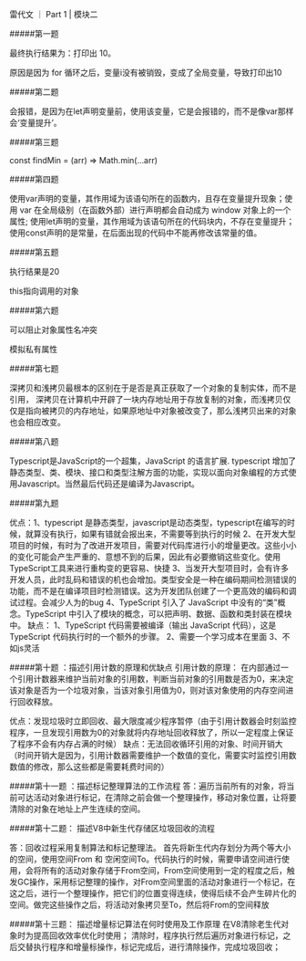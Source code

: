 雷代文 ｜ Part 1 | 模块二

#####第一题

最终执行结果为：打印出 10。

原因是因为 for 循环之后，变量i没有被销毁，变成了全局变量，导致打印出10

#####第二题

会报错，是因为在let声明变量前，使用该变量，它是会报错的，而不是像var那样会‘变量提升’。

#####第三题

const findMin = (arr) => Math.min(...arr)

#####第四题

使用var声明的变量，其作用域为该语句所在的函数内，且存在变量提升现象；使用 var 在全局级别（在函数外部）进行声明都会自动成为 window 对象上的一个属性;
使用let声明的变量，其作用域为该语句所在的代码块内，不存在变量提升；
使用const声明的是常量，在后面出现的代码中不能再修改该常量的值。

#####第五题

执行结果是20

this指向调用的对象

#####第六题

可以阻止对象属性名冲突

模拟私有属性

#####第七题

深拷贝和浅拷贝最根本的区别在于是否是真正获取了一个对象的复制实体，而不是引用，
深拷贝在计算机中开辟了一块内存地址用于存放复制的对象，而浅拷贝仅仅是指向被拷贝的内存地址，如果原地址中对象被改变了，那么浅拷贝出来的对象也会相应改变。

#####第八题


Typescript是JavaScript的一个超集，JavaScript 的语言扩展. typescript 增加了静态类型、类、模块、接口和类型注解方面的功能，实现以面向对象编程的方式使用Javascript。当然最后代码还是编译为Javascript。

#####第九题

优点：1、typescript 是静态类型，javascript是动态类型，typescript在编写的时候，就算没有执行，如果有错就会报出来，不需要等到执行的时候
    2、在开发大型项目的时候，有时为了改进开发项目，需要对代码库进行小的增量更改。这些小小的变化可能会产生严重的、意想不到的后果，因此有必要撤销这些变化。使用TypeScript工具来进行重构变的更容易、快捷
    3、当发开大型项目时，会有许多开发人员，此时乱码和错误的机也会增加。类型安全是一种在编码期间检测错误的功能，而不是在编译项目时检测错误。这为开发团队创建了一个更高效的编码和调试过程。会减少人为的bug
    4、TypeScript 引入了 JavaScript 中没有的“类”概念。TypeScript 中引入了模块的概念，可以把声明、数据、函数和类封装在模块中。
缺点： 1、TypeScript 代码需要被编译（输出 JavaScript 代码），这是 TypeScript 代码执行时的一个额外的步骤。
      2、需要一个学习成本在里面
      3、不如js灵活

#####第十题 ：描述引用计数的原理和优缺点
引用计数的原理： 在内部通过一个引用计数器来维护当前对象的引用数，判断当前对象的引用数是否为0，来决定该对象是否为一个垃圾对象，当该对象引用值为0，则对该对象使用的内存空间进行回收释放。

优点：发现垃圾时立即回收、最大限度减少程序暂停（由于引用计数器会时刻监控程序，一旦发现引用数为0的对象就将内存地址回收释放了，所以一定程度上保证了程序不会有内存占满的时候）
缺点：无法回收循环引用的对象、时间开销大（时间开销大是因为，引用计数器需要维护一个数值的变化，需要实时监控引用数数值的修改，那么这些都是需要耗费时间的）

#####第十一题 ：描述标记整理算法的工作流程
答：遍历当前所有的对象，将当前可达活动对象进行标记，在清除之前会做一个整理操作，移动对象位置，让将要清除的对象在地址上产生连续的空间。



#####第十二题： 描述V8中新生代存储区垃圾回收的流程

答：回收过程采用复制算法和标记整理法。 首先将新生代内存划分为两个等大小的空间，使用空间From 和 空闲空间To。代码执行的时候，需要申请空间进行使用，会将所有的活动对象存储于From空间，From空间使用到一定的程度之后，触发GC操作，采用标记整理的操作，对From空间里面的活动对象进行一个标记，在这之后，进行一个整理操作，把它们的位置变得连续，使得后续不会产生碎片化的空间。做完这些操作之后，将活动对象拷贝至To，然后将From的空间释放

#####第十三题： 描述增量标记算法在何时使用及工作原理
在V8清除老生代对象时为提高回收效率优化时使用；
清除时，程序执行然后遍历对象进行标记，之后交替执行程序和增量标操作，标记完成后，进行清除操作，完成垃圾回收；